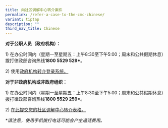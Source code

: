 ```yaml
---
title: 向社区调解中心转介案件
permalink: /refer-a-case-to-the-cmc-chinese/
variant: tiptap
description: ""
third_nav_title: Chinese
---
```

<p><strong>对于公职人员（政府机构）：</strong>
</p>
<p>1) 在办公时间内（星期一至星期五：上午8:30至下午5:00；周末和公共假期休息）拨打律政部咨询热线<strong>1800 5529 529*</strong>。</p>
<p>2) 使用<u>政府机构</u><a href="https://cmc.intranet.mlaw.gov.sg/agency-login" rel="noopener noreferrer nofollow" target="_blank"><u>转介登录系统。</u></a>
</p>
<p><strong>对于非政府机构或非政府组织：</strong>
</p>
<p>1) 在办公时间内（星期一至星期五：上午8:30至下午5:00；周末和公共假期休息）拨打律政部咨询热线<strong>1800 5529 259*</strong>。</p>
<p>2) <u>在</u><a href="https://form.gov.sg/5dbfebfa1b03c2001911fc19" rel="noopener noreferrer nofollow" target="_blank"><u>此提交您的社区调解中心转介表格。</u></a>
</p>
<p><em>*请注意，使用手机拨打电话可能会产生通话费用。</em>
</p>